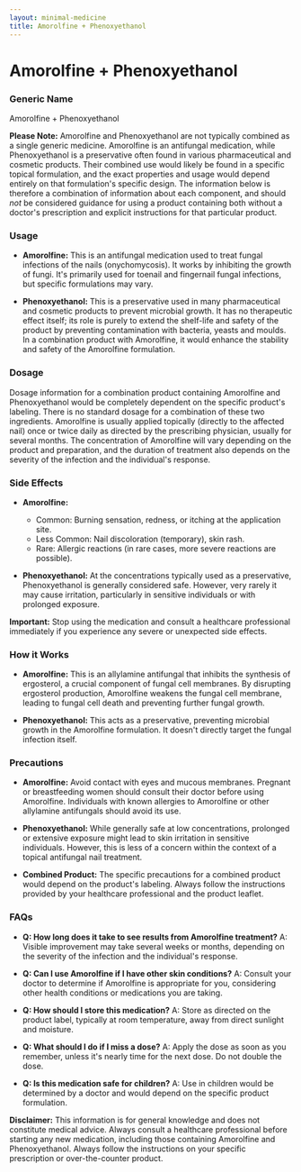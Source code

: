 ```yaml
---
layout: minimal-medicine
title: Amorolfine + Phenoxyethanol
---
```


# Amorolfine + Phenoxyethanol
### Generic Name
Amorolfine + Phenoxyethanol

**Please Note:**  Amorolfine and Phenoxyethanol are not typically combined as a single generic medicine.  Amorolfine is an antifungal medication, while Phenoxyethanol is a preservative often found in various pharmaceutical and cosmetic products. Their combined use would likely be found in a specific topical formulation, and the exact properties and usage would depend entirely on that formulation's specific design.  The information below is therefore a combination of information about each component, and should *not* be considered guidance for using a product containing both without a doctor's prescription and explicit instructions for that particular product.


### Usage

* **Amorolfine:** This is an antifungal medication used to treat fungal infections of the nails (onychomycosis). It works by inhibiting the growth of fungi.  It's primarily used for toenail and fingernail fungal infections, but specific formulations may vary.

* **Phenoxyethanol:** This is a preservative used in many pharmaceutical and cosmetic products to prevent microbial growth. It has no therapeutic effect itself; its role is purely to extend the shelf-life and safety of the product by preventing contamination with bacteria, yeasts and moulds.  In a combination product with Amorolfine, it would enhance the stability and safety of the Amorolfine formulation.

### Dosage

Dosage information for a combination product containing Amorolfine and Phenoxyethanol would be completely dependent on the specific product's labeling.  There is no standard dosage for a combination of these two ingredients.  Amorolfine is usually applied topically (directly to the affected nail) once or twice daily as directed by the prescribing physician, usually for several months.  The concentration of Amorolfine will vary depending on the product and preparation, and the duration of treatment also depends on the severity of the infection and the individual's response.


### Side Effects

* **Amorolfine:**
    * Common: Burning sensation, redness, or itching at the application site.
    * Less Common: Nail discoloration (temporary), skin rash.
    * Rare: Allergic reactions (in rare cases, more severe reactions are possible).

* **Phenoxyethanol:** At the concentrations typically used as a preservative, Phenoxyethanol is generally considered safe. However, very rarely it may cause irritation, particularly in sensitive individuals or with prolonged exposure.

**Important:**  Stop using the medication and consult a healthcare professional immediately if you experience any severe or unexpected side effects.


### How it Works

* **Amorolfine:** This is an allylamine antifungal that inhibits the synthesis of ergosterol, a crucial component of fungal cell membranes. By disrupting ergosterol production, Amorolfine weakens the fungal cell membrane, leading to fungal cell death and preventing further fungal growth.


* **Phenoxyethanol:**  This acts as a preservative, preventing microbial growth in the Amorolfine formulation.  It doesn't directly target the fungal infection itself.

### Precautions

* **Amorolfine:**  Avoid contact with eyes and mucous membranes.  Pregnant or breastfeeding women should consult their doctor before using Amorolfine. Individuals with known allergies to Amorolfine or other allylamine antifungals should avoid its use.  

* **Phenoxyethanol:**  While generally safe at low concentrations, prolonged or extensive exposure might lead to skin irritation in sensitive individuals.  However, this is less of a concern within the context of a topical antifungal nail treatment.

* **Combined Product:**  The specific precautions for a combined product would depend on the product's labeling. Always follow the instructions provided by your healthcare professional and the product leaflet.


### FAQs

* **Q: How long does it take to see results from Amorolfine treatment?** A:  Visible improvement may take several weeks or months, depending on the severity of the infection and the individual's response.

* **Q: Can I use Amorolfine if I have other skin conditions?** A: Consult your doctor to determine if Amorolfine is appropriate for you, considering other health conditions or medications you are taking.

* **Q: How should I store this medication?** A:  Store as directed on the product label, typically at room temperature, away from direct sunlight and moisture.

* **Q: What should I do if I miss a dose?** A: Apply the dose as soon as you remember, unless it's nearly time for the next dose. Do not double the dose.

* **Q: Is this medication safe for children?** A:  Use in children would be determined by a doctor and would depend on the specific product formulation.


**Disclaimer:** This information is for general knowledge and does not constitute medical advice. Always consult a healthcare professional before starting any new medication, including those containing Amorolfine and Phenoxyethanol.  Always follow the instructions on your specific prescription or over-the-counter product.
